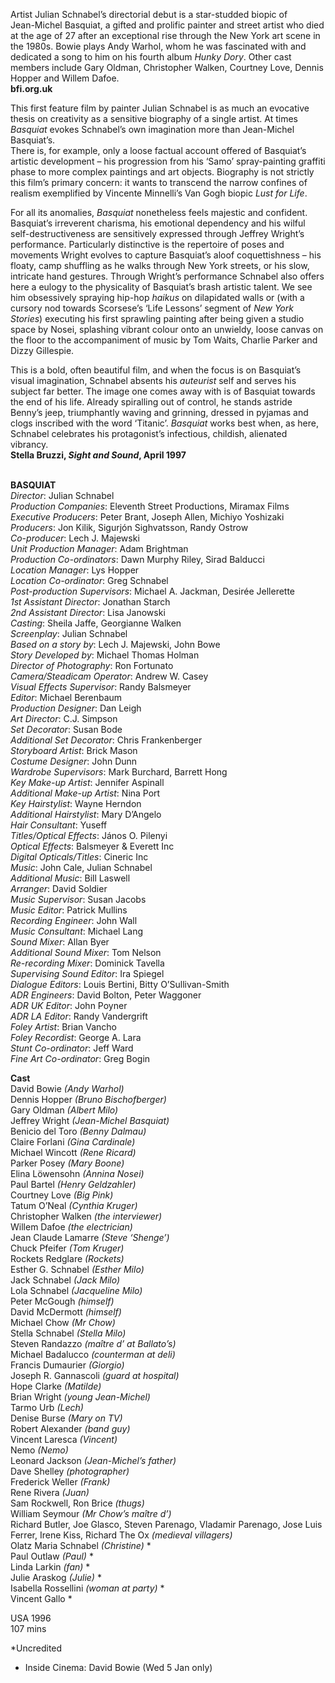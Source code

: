 

Artist Julian Schnabel’s directorial debut is a star-studded biopic of  
Jean-Michel Basquiat, a gifted and prolific painter and street artist who died at the age of 27 after an exceptional rise through the New York art scene in the 1980s. Bowie plays Andy Warhol, whom he was fascinated with and dedicated a song to him on his fourth album _Hunky Dory_. Other cast members include Gary Oldman, Christopher Walken, Courtney Love, Dennis Hopper and Willem Dafoe.  
**bfi.org.uk**

This first feature film by painter Julian Schnabel is as much an evocative thesis on creativity as a sensitive biography of a single artist. At times _Basquiat_ evokes Schnabel’s own imagination more than Jean-Michel Basquiat’s.  
There is, for example, only a loose factual account offered of Basquiat’s artistic development – his progression from his ‘Samo’ spray-painting graffiti phase to more complex paintings and art objects. Biography is not strictly this film’s primary concern: it wants to transcend the narrow confines of realism exemplified by Vincente Minnelli’s Van Gogh biopic _Lust for Life_.

For all its anomalies, _Basquiat_ nonetheless feels majestic and confident. Basquiat’s irreverent charisma, his emotional dependency and his wilful self-destructiveness are sensitively expressed through Jeffrey Wright’s performance. Particularly distinctive is the repertoire of poses and movements Wright evolves to capture Basquiat’s aloof coquettishness – his floaty, camp shuffling as he walks through New York streets, or his slow, intricate hand gestures. Through Wright’s performance Schnabel also offers here a eulogy to the physicality of Basquiat’s brash artistic talent. We see him obsessively spraying hip-hop _haikus_ on dilapidated walls or (with a cursory nod towards Scorsese’s ‘Life Lessons’ segment of _New York Stories_) executing his first sprawling painting after being given a studio space by Nosei, splashing vibrant colour onto an unwieldy, loose canvas on the floor to the accompaniment of music by Tom Waits, Charlie Parker and Dizzy Gillespie.

This is a bold, often beautiful film, and when the focus is on Basquiat’s visual imagination, Schnabel absents his _auteurist_ self and serves his subject far better. The image one comes away with is of Basquiat towards the end of his life. Already spiralling out of control, he stands astride Benny’s jeep, triumphantly waving and grinning, dressed in pyjamas and clogs inscribed with the word ‘Titanic’. _Basquiat_ works best when, as here, Schnabel celebrates his protagonist’s infectious, childish, alienated vibrancy.  
**Stella Bruzzi, _Sight and Sound_, April 1997**
<br><br>

**BASQUIAT**  
_Director_: Julian Schnabel  
_Production Companies_:  Eleventh Street Productions, Miramax Films  
_Executive Producers_: Peter Brant, Joseph Allen, Michiyo Yoshizaki  
_Producers_: Jon Kilik, Sigurjón Sighvatsson,  Randy Ostrow  
_Co-producer_: Lech J. Majewski  
_Unit Production Manager_: Adam Brightman  
_Production Co-ordinators_: Dawn Murphy Riley,  Sirad Balducci  
_Location Manager_: Lys Hopper  
_Location Co-ordinator_: Greg Schnabel  
_Post-production Supervisors_: Michael A. Jackman, Desirée Jellerette  
_1st Assistant Director_: Jonathan Starch  
_2nd Assistant Director_: Lisa Janowski  
_Casting_: Sheila Jaffe, Georgianne Walken  
_Screenplay_: Julian Schnabel  
_Based on a story by_: Lech J. Majewski, John Bowe  
_Story Developed by_: Michael Thomas Holman  
_Director of Photography_: Ron Fortunato  
_Camera/Steadicam Operator_: Andrew W. Casey  
_Visual Effects Supervisor_: Randy Balsmeyer  
_Editor_: Michael Berenbaum  
_Production Designer_: Dan Leigh  
_Art Director_: C.J. Simpson  
_Set Decorator_: Susan Bode  
_Additional Set Decorator_: Chris Frankenberger  
_Storyboard Artist_: Brick Mason  
_Costume Designer_: John Dunn  
_Wardrobe Supervisors_: Mark Burchard,  Barrett Hong  
_Key Make-up Artist_: Jennifer Aspinall  
_Additional Make-up Artist_: Nina Port  
_Key Hairstylist_: Wayne Herndon  
_Additional Hairstylist_: Mary D’Angelo  
_Hair Consultant_: Yuseff  
_Titles/Optical Effects_: János O. Pilenyi  
_Optical Effects_: Balsmeyer & Everett Inc  
_Digital Opticals/Titles_: Cineric Inc  
_Music_: John Cale, Julian Schnabel  
_Additional Music_: Bill Laswell  
_Arranger_: David Soldier  
_Music Supervisor_: Susan Jacobs  
_Music Editor_: Patrick Mullins  
_Recording Engineer_: John Wall  
_Music Consultant_: Michael Lang  
_Sound Mixer_: Allan Byer  
_Additional Sound Mixer_: Tom Nelson  
_Re-recording Mixer_: Dominick Tavella  
_Supervising Sound Editor_: Ira Spiegel  
_Dialogue Editors_: Louis Bertini,  Bitty O’Sullivan-Smith  
_ADR Engineers_: David Bolton, Peter Waggoner  
_ADR UK Editor_: John Poyner  
_ADR LA Editor_: Randy Vandergrift  
_Foley Artist_: Brian Vancho  
_Foley Recordist_: George A. Lara  
_Stunt Co-ordinator_: Jeff Ward  
_Fine Art Co-ordinator_: Greg Bogin

**Cast**  
David Bowie _(Andy Warhol)_  
Dennis Hopper _(Bruno Bischofberger)_  
Gary Oldman _(Albert Milo)_  
Jeffrey Wright _(Jean-Michel Basquiat)_  
Benicio del Toro _(Benny Dalmau)_  
Claire Forlani _(Gina Cardinale)_  
Michael Wincott _(Rene Ricard)_  
Parker Posey _(Mary Boone)_  
Elina Löwensohn _(Annina Nosei)_  
Paul Bartel _(Henry Geldzahler)_  
Courtney Love _(Big Pink)_  
Tatum O’Neal _(Cynthia Kruger)_  
Christopher Walken _(the interviewer)_  
Willem Dafoe _(the electrician)_  
Jean Claude Lamarre _(Steve ‘Shenge’)_  
Chuck Pfeifer _(Tom Kruger)_  
Rockets Redglare _(Rockets)_  
Esther G. Schnabel _(Esther Milo)_  
Jack Schnabel _(Jack Milo)_  
Lola Schnabel _(Jacqueline Milo)_  
Peter McGough _(himself)_  
David McDermott _(himself)_  
Michael Chow _(Mr Chow)_  
Stella Schnabel _(Stella Milo)_  
Steven Randazzo _(maître d’ at Ballato’s)_  
Michael Badalucco _(counterman at deli)_  
Francis Dumaurier _(Giorgio)_  
Joseph R. Gannascoli _(guard at hospital)_  
Hope Clarke _(Matilde)_  
Brian Wright _(young Jean-Michel)_  
Tarmo Urb _(Lech)_  
Denise Burse _(Mary on TV)_  
Robert Alexander _(band guy)_  
Vincent Laresca _(Vincent)_  
Nemo _(Nemo)_  
Leonard Jackson _(Jean-Michel’s father)_  
Dave Shelley _(photographer)_  
Frederick Weller _(Frank)_  
Rene Rivera _(Juan)_  
Sam Rockwell, Ron Brice _(thugs)_  
William Seymour _(Mr Chow’s maître d’)_  
Richard Butler, Joe Glasco, Steven Parenago, Vladamir Parenago, Jose Luis Ferrer, Irene Kiss, Richard The Ox _(medieval villagers)_  
Olatz Maria Schnabel _(Christine)_ *  
Paul Outlaw _(Paul)_ *  
Linda Larkin _(fan)_ *  
Julie Araskog _(Julie)_ *  
Isabella Rossellini _(woman at party)_ *  
Vincent Gallo *

USA 1996  
107 mins

*Uncredited

+ Inside Cinema: David Bowie (Wed 5 Jan only)
<br><br>
<!--stackedit_data:
eyJoaXN0b3J5IjpbLTIwNTkwMjc5MjVdfQ==
-->